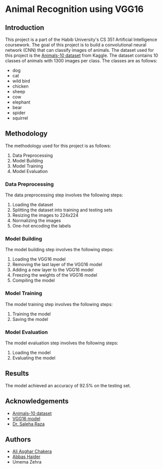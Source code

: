 # Animal Recognition using VGG16

## Introduction
This project is a part of the Habib University's CS 351 Artificial Intelligence coursework. The goal of this project is to build a convolutional neural network (CNN) that can classify images of animals. The dataset used for this project is the [Animals-10 dataset](https://www.kaggle.com/alessiocorrado99/animals10) from Kaggle. The dataset contains 10 classes of animals with 1300 images per class. The classes are as follows:
* dog
* cat
* wild bird
* chicken
* sheep
* cow
* elephant
* bear
* spider
* squirrel

## Methodology
The methodology used for this project is as follows:
1. Data Preprocessing
2. Model Building
3. Model Training
4. Model Evaluation

### Data Preprocessing
The data preprocessing step involves the following steps:
1. Loading the dataset
2. Splitting the dataset into training and testing sets
3. Resizing the images to 224x224
4. Normalizing the images
5. One-hot encoding the labels

### Model Building
The model building step involves the following steps:
1. Loading the VGG16 model
2. Removing the last layer of the VGG16 model
3. Adding a new layer to the VGG16 model
4. Freezing the weights of the VGG16 model
5. Compiling the model

### Model Training
The model training step involves the following steps:
1. Training the model
2. Saving the model

### Model Evaluation
The model evaluation step involves the following steps:
1. Loading the model
2. Evaluating the model

## Results
The model achieved an accuracy of 92.5% on the testing set. 

## Acknowledgements
- [Animals-10 dataset](https://www.kaggle.com/alessiocorrado99/animals10)
- [VGG16 model](https://keras.io/api/applications/vgg/#vgg16-function)
- [Dr. Saleha Raza](https://habib.edu.pk/SSE/syeda-saleha/)

## Authors
- [Ali Asghar Chakera](https://github.com/aliasgharchakera/)
- [Abbas Haider](https://github.com/smabbasht)
- Umema Zehra